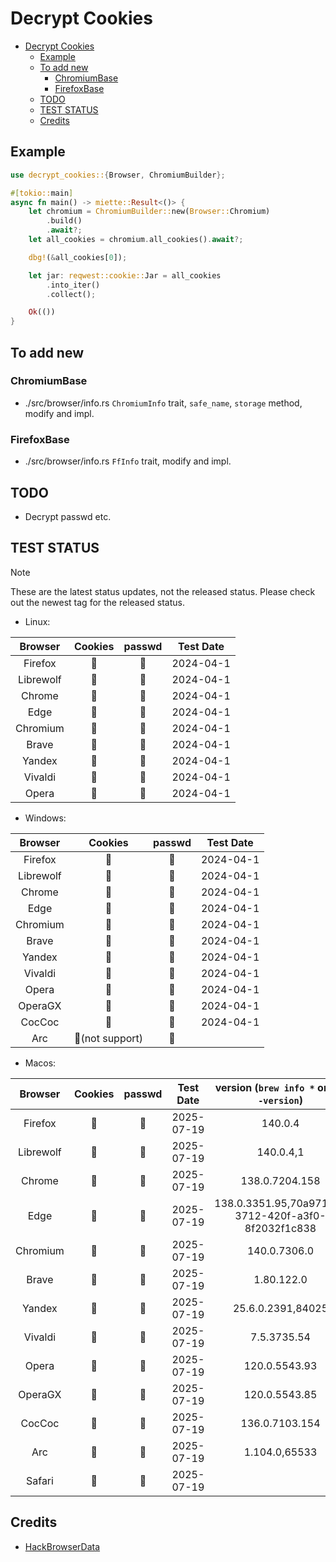 # Decrypt Cookies

<!--toc:start-->

- [Decrypt Cookies](#decrypt-cookies)
  - [Example](#example)
  - [To add new](#to-add-new)
    - [ChromiumBase](#chromiumbase)
    - [FirefoxBase](#firefoxbase)
  - [TODO](#todo)
  - [TEST STATUS](#test-status)
  - [Credits](#credits)
  <!--toc:end-->

## Example

```rust
use decrypt_cookies::{Browser, ChromiumBuilder};

#[tokio::main]
async fn main() -> miette::Result<()> {
    let chromium = ChromiumBuilder::new(Browser::Chromium)
        .build()
        .await?;
    let all_cookies = chromium.all_cookies().await?;

    dbg!(&all_cookies[0]);

    let jar: reqwest::cookie::Jar = all_cookies
        .into_iter()
        .collect();

    Ok(())
}
```

## To add new

### ChromiumBase

- ./src/browser/info.rs `ChromiumInfo` trait,
  `safe_name`, `storage` method, modify and impl.

### FirefoxBase

- ./src/browser/info.rs `FfInfo` trait, modify and impl.

## TODO

- Decrypt passwd etc.

## TEST STATUS

> [!NOTE]
>
> These are the latest status updates, not the released status.
> Please check out the newest tag for the released status.

- Linux:

|  Browser  | Cookies | passwd | Test Date |
| :-------: | :-----: | :----: | :-------: |
|  Firefox  |   🔑    |   🚫   | 2024-04-1 |
| Librewolf |   🔑    |   🚫   | 2024-04-1 |
|  Chrome   |   🔑    |   🔑   | 2024-04-1 |
|   Edge    |   🔑    |   🔑   | 2024-04-1 |
| Chromium  |   🔑    |   🔑   | 2024-04-1 |
|   Brave   |   🔑    |   🔑   | 2024-04-1 |
|  Yandex   |   🔑    |   🚫   | 2024-04-1 |
|  Vivaldi  |   🔑    |   🔑   | 2024-04-1 |
|   Opera   |   🔑    |   🔑   | 2024-04-1 |

- Windows:

|  Browser  |     Cookies     | passwd | Test Date |
| :-------: | :-------------: | :----: | :-------: |
|  Firefox  |       🔑        |   🚫   | 2024-04-1 |
| Librewolf |       🔑        |   🚫   | 2024-04-1 |
|  Chrome   |       🔑        |   🔑   | 2024-04-1 |
|   Edge    |       🔑        |   🔑   | 2024-04-1 |
| Chromium  |       🔑        |   🔑   | 2024-04-1 |
|   Brave   |       🔑        |   🔑   | 2024-04-1 |
|  Yandex   |       🔑        |   🚫   | 2024-04-1 |
|  Vivaldi  |       🔑        |   🔑   | 2024-04-1 |
|   Opera   |       🔑        |   🔑   | 2024-04-1 |
|  OperaGX  |       🔑        |   🔑   | 2024-04-1 |
|  CocCoc   |       🔑        |   🔑   | 2024-04-1 |
|    Arc    | 🚫(not support) |   🚫   |           |

- Macos:

|  Browser  | Cookies | passwd | Test Date  |      version (`brew info *` or `* --version`)      |
| :-------: | :-----: | :----: | :--------: | :------------------------------------------------: |
|  Firefox  |   🔑    |   🚫   | 2025-07-19 |                      140.0.4                       |
| Librewolf |   🔑    |   🚫   | 2025-07-19 |                     140.0.4,1                      |
|  Chrome   |   🔑    |   🔑   | 2025-07-19 |                   138.0.7204.158                   |
|   Edge    |   🔑    |   🔑   | 2025-07-19 | 138.0.3351.95,70a9712a-3712-420f-a3f0-8f2032f1c838 |
| Chromium  |   🔑    |   🔑   | 2025-07-19 |                    140.0.7306.0                    |
|   Brave   |   🔑    |   🔑   | 2025-07-19 |                     1.80.122.0                     |
|  Yandex   |   🔑    |   🚫   | 2025-07-19 |                 25.6.0.2391,84025                  |
|  Vivaldi  |   🔑    |   🔑   | 2025-07-19 |                    7.5.3735.54                     |
|   Opera   |   🔑    |   🔑   | 2025-07-19 |                   120.0.5543.93                    |
|  OperaGX  |   🔑    |   🔑   | 2025-07-19 |                   120.0.5543.85                    |
|  CocCoc   |   🔑    |   🔑   | 2025-07-19 |                   136.0.7103.154                   |
|    Arc    |   🔑    |   🔑   | 2025-07-19 |                   1.104.0,65533                    |
|  Safari   |   🔑    |   🚫   | 2025-07-19 |                                                    |

## Credits

- [HackBrowserData](https://github.com/moonD4rk/HackBrowserData)
